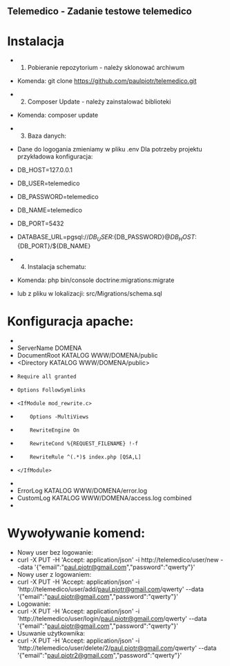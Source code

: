 ## Telemedico - Zadanie testowe telemedico

# Instalacja

 - 1) Pobieranie repozytorium - należy sklonować archiwum
 - Komenda: git clone https://github.com/paulpiotr/telemedico.git
 - 2) Composer Update - należy zainstalować biblioteki
 - Komenda: composer update
 - 3) Baza danych:

 - Dane do logogania zmieniamy w pliku .env Dla potrzeby projektu przykładowa konfiguracja: 

- DB_HOST=127.0.0.1
- DB_USER=telemedico
- DB_PASSWORD=telemedico
- DB_NAME=telemedico
- DB_PORT=5432

- DATABASE_URL=pgsql://${DB_USER}:${DB_PASSWORD}@${DB_HOST}:${DB_PORT}/${DB_NAME}

 - 4) Instalacja schematu:
 - Komenda: php bin/console doctrine:migrations:migrate
 - lub z pliku w lokalizacji: src/Migrations/schema.sql

 # Konfiguracja apache:

- <VirtualHost DOMENA:80>
- ServerName DOMENA
- DocumentRoot KATALOG WWW/DOMENA/public
- <Directory KATALOG WWW/DOMENA/public>
-     Require all granted
-     Options FollowSymlinks
-     <IfModule mod_rewrite.c>
-         Options -MultiViews
-         RewriteEngine On
-         RewriteCond %{REQUEST_FILENAME} !-f
-         RewriteRule ^(.*)$ index.php [QSA,L]
-     </IfModule>
- </Directory>
- ErrorLog KATALOG WWW/DOMENA/error.log
- CustomLog KATALOG WWW/DOMENA/access.log combined
- </VirtualHost>

 # Wywoływanie komend:

  - Nowy user bez logowanie:
  - curl -X PUT -H 'Accept: application/json' -i http://telemedico/user/new --data '{"email":"paul.piotr@gmail.com","password":"qwerty"}'
  - Nowy user z logowaniem:
  - curl -X PUT -H 'Accept: application/json' -i 'http://telemedico/user/add/paul.piotr@gmail.com/qwerty' --data '{"email":"paul.piotr@gmail.com","password":"qwerty"}'
  - Logowanie:
  - curl -X PUT -H 'Accept: application/json' -i 'http://telemedico/user/login/paul.piotr@gmail.com/qwerty' --data '{"email":"paul.piotr@gmail.com","password":"qwerty"}'
  - Usuwanie użytkownika:
  - curl -X PUT -H 'Accept: application/json' -i 'http://telemedico/user/delete/2/paul.piotr@gmail.com/qwerty' --data '{"email":"paul.piotr2@gmail.com","password":"qwerty"}'
